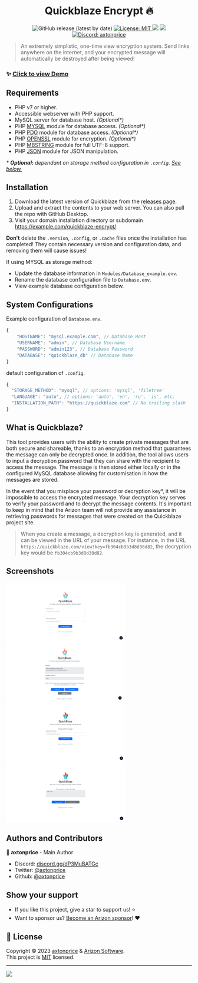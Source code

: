 <h1 align="center">Quickblaze Encrypt 🔥</h1>

<p align="center">
  <img alt="GitHub release (latest by date)" src="https://img.shields.io/github/v/release/arizon-dev/quickblaze-encrypt?label=Version">
  <a href="https://github.com/arizon-dev/quickblaze-encrypt/blob/main/LICENSE" target="_blank">
    <img alt="License: MIT" src="https://img.shields.io/badge/License-MIT-yellow.svg" />
  </a>
  <a href="https://www.codacy.com/gh/arizon-dev/quickblaze-encrypt/dashboard?utm_source=github.com&amp;utm_medium=referral&amp;utm_content=arizon-dev/quickblaze-encrypt&amp;utm_campaign=Badge_Grade"><img src="https://app.codacy.com/project/badge/Grade/3d4571a7a1a34c548bce562c16ba1221"/></a>
  <a href="https://github.com/arizon-dev/quickblaze-encrypt/actions/workflows/codacy.yml"><img src="https://github.com/arizon-dev/quickblaze-encrypt/actions/workflows/codacy.yml/badge.svg"/></a>
  <a href="https://arizon.dev?discord" target="_blank">
    <img alt="Discord: axtonprice" src="https://discord.com/api/guilds/826239258590969897/widget.png?style=shield" />
  </a>
</p>

> An extremely simplistic, one-time view encryption system. Send links anywhere on the internet, and your encrypted message will automatically be destroyed after being viewed!

### ✨ [Click to view Demo](https://quickblaze.arizon.dev)

## Requirements

- PHP v7 or higher.
- Accessible webserver with PHP support.
- MySQL server for database host. *(Optional\*)*
- PHP [MYSQL](http://php.net/manual/en/book.mysql.php) module for database access. *(Optional\*)*
- PHP [PDO](http://php.net/manual/en/book.pdo.php) module for database access. *(Optional\*)*
- PHP [OPENSSL](http://php.net/manual/en/book.openssl.php) module for encryption. *(Optional\*)*
- PHP [MBSTRING](http://php.net/manual/en/book.mbstring.php) module for full UTF-8 support.
- PHP [JSON](http://php.net/manual/en/book.json.php) module for JSON manipulation.

*\* **Optional:** dependant on storage method configuration in `.config`. [See below.](https://github.com/arizon-dev/quickblaze-encrypt/#system-configurations)*

## Installation

1. Download the latest version of Quickblaze from the [releases page](https://github.com/arizon-dev/quickblaze-encrypt/releases). 
2. Upload and extract the contents to your web server. You can also pull the repo with GitHub Desktop.
3. Visit your domain installation directory or subdomain https://example.com/quickblaze-encrypt/

**Don't** delete the `.version`, `.config`, or `.cache` files once the installation has completed! They contain necessary version and configuration data, and removing them will cause issues!

If using MYSQL as storage method:
* Update the database information in `Modules/Database_example.env`.
* Rename the database configuration file to `Database.env`.
* View example database configuration below.

## System Configurations
Example configuration of `Database.env`.
```js
{
    "HOSTNAME": "mysql.example.com", // Database Host
    "USERNAME": "admin", // Database Username
    "PASSWORD": "admin123", // Database Password
    "DATABASE": "quickblaze_db" // Database Name
}
```
 default configuration of `.config`.
```js
{ 
  "STORAGE_METHOD": "mysql", // options: 'mysql', 'filetree'
  "LANGUAGE": "auto", // options: 'auto', 'en', 'ru', 'is', etc.
  "INSTALLATION_PATH": "https://quickblaze.com" // No trailing slash
}
```

## What is Quickblaze?

This tool provides users with the ability to create private messages that are both secure and shareable, thanks to an encryption method that guarantees the message can only be decrypted once. In addition, the tool allows users to input a decryption password that they can share with the recipient to access the message. The message is then stored either locally or in the configured MySQL database allowing for customisation in how the messages are stored. 

In the event that you misplace your password or decryption key*, it will be impossible to access the encrypted message. Your decryption key serves to verify your password and to decrypt the message contents. It's important to keep in mind that the Arizon team will not provide any assistance in retrieving passwords for messages that were created on the Quickblaze project site.

> When you create a message, a decryption key is generated, and it can be viewed in the URL of your message. For instance, in the URL `https://quickblaze.com/view?key=fb304cb9b3d8d38d82`, the decryption key would be `fb304cb9b3d8d38d82`.

## Screenshots

<img height="160" src=".github/images/screenshots/lightmode-1.png">
<img height="160" src=".github/images/screenshots/lightmode-2.png">
<img height="160" src=".github/images/screenshots/lightmode-3.png">
<img height="160" src=".github/images/screenshots/lightmode-4.png">
  
## Authors and Contributors

👤 **axtonprice** - Main Author

* Discord: [discord.gg/dP3MuBATGc](https://discord.gg/dP3MuBATGc)
* Twitter: [@axtonprice](https://twitter.com/axtonprice)
* Github: [@axtonprice](https://github.com/axtonprice)

## Show your support

* If you like this project, give a star to support us! ⭐️
* Want to sponsor us? [Become an Arizon sponsor](https://github.com/sponsorships/arizon-dev)! ❤️

## 📝 License

Copyright © 2023 [axtonprice](https://github.com/axtonprice) & [Arizon Software](https://github.com/arizon-dev).<br />
This project is [MIT](https://github.com/arizon-dev/quickblaze-encrypt/blob/main/LICENSE) licensed.
<hr>
<a href="https://discord.gg/dP3MuBATGc"><img src="https://discord.com/api/guilds/826239258590969897/widget.png?style=banner3"/></a>
<!-- end: README.md -->